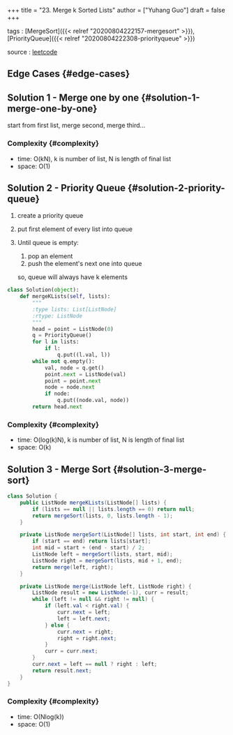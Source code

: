 +++
title = "23. Merge k Sorted Lists"
author = ["Yuhang Guo"]
draft = false
+++

tags
: [MergeSort]({{< relref "20200804222157-mergesort" >}}), [PriorityQueue]({{< relref "20200804222308-priorityqueue" >}})

source
: [leetcode](https://leetcode.com/problems/merge-k-sorted-lists/)


## Edge Cases {#edge-cases}


## Solution 1 - Merge one by one {#solution-1-merge-one-by-one}

start from first list, merge second, merge third...


### Complexity {#complexity}

-   time: O(kN), k is number of list, N is length of final list
-   space: O(1)


## Solution 2 - Priority Queue {#solution-2-priority-queue}

1.  create a priority queue
2.  put first element of every list into queue
3.  Until queue is empty:

    1.  pop an element
    2.  push the element's next one into queue

    so, queue will always have k elements

<!--listend-->

```python
class Solution(object):
    def mergeKLists(self, lists):
        """
        :type lists: List[ListNode]
        :rtype: ListNode
        """
        head = point = ListNode(0)
        q = PriorityQueue()
        for l in lists:
            if l:
                q.put((l.val, l))
        while not q.empty():
            val, node = q.get()
            point.next = ListNode(val)
            point = point.next
            node = node.next
            if node:
                q.put((node.val, node))
        return head.next
```


### Complexity {#complexity}

-   time: O(log(k)N), k is number of list, N is length of final list
-   space: O(k)


## Solution 3 - Merge Sort {#solution-3-merge-sort}

```java
class Solution {
    public ListNode mergeKLists(ListNode[] lists) {
        if (lists == null || lists.length == 0) return null;
        return mergeSort(lists, 0, lists.length - 1);
    }

    private ListNode mergeSort(ListNode[] lists, int start, int end) {
        if (start == end) return lists[start];
        int mid = start + (end - start) / 2;
        ListNode left = mergeSort(lists, start, mid);
        ListNode right = mergeSort(lists, mid + 1, end);
        return merge(left, right);
    }

    private ListNode merge(ListNode left, ListNode right) {
        ListNode result = new ListNode(-1), curr = result;
        while (left != null && right != null) {
            if (left.val < right.val) {
                curr.next = left;
                left = left.next;
            } else {
                curr.next = right;
                right = right.next;
            }
            curr = curr.next;
        }
        curr.next = left == null ? right : left;
        return result.next;
    }
}
```


### Complexity {#complexity}

-   time: O(Nlog(k))
-   space: O(1)
